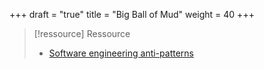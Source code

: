 +++
draft = "true"
title = "Big Ball of Mud"
weight = 40
+++

> [!ressource] Ressource
> - [Software engineering anti-patterns](https://en.wikipedia.org/wiki/Anti-pattern#Software_engineering_anti-patterns)

